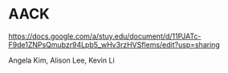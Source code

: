 # AACK

https://docs.google.com/a/stuy.edu/document/d/11PJATc-F9de1ZNPsQmubzr94Lpb5_wHv3rzHVSflems/edit?usp=sharing

Angela Kim, Alison Lee, Kevin Li
